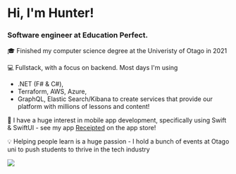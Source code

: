 # Hi, I'm Hunter!

### Software engineer at Education Perfect. 

🎓 Finished my computer science degree at the Univeristy of Otago in 2021

💻 Fullstack, with a focus on backend. Most days I'm using 
- .NET (F# & C#), 
- Terraform, AWS, Azure, 
- GraphQL, Elastic Search/Kibana
to create services that provide our platform with millions of lessons and content! 

📱 I have a huge interest in mobile app development, specifically using Swift & SwiftUI - see my app [Receipted](https://apps.apple.com/nz/app/receipted/id1589713322) on the app store!

💡 Helping people learn is a huge passion - I hold a bunch of events at Otago uni to push students to thrive in the tech industry

![](https://github-readme-stats.vercel.app/api?username=hunterkingsbeer&count_private=true&show_icons=true&theme=github_dark&hide=contribs)
